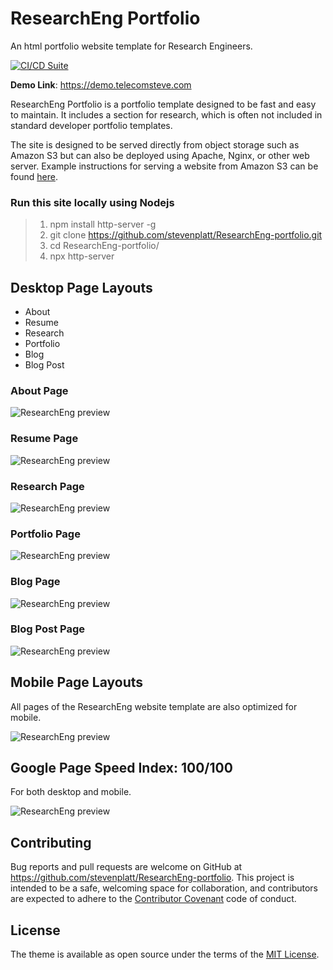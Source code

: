 # ResearchEng Portfolio

An html portfolio website template for Research Engineers.

[![CI/CD Suite](https://github.com/stevenplatt/ResearchEng-Portfolio/actions/workflows/ci.yml/badge.svg?branch=main)](https://github.com/stevenplatt/ResearchEng-Portfolio/actions/workflows/ci.yml)

**Demo Link**: <https://demo.telecomsteve.com>

ResearchEng Portfolio is a portfolio template designed to be fast and easy to maintain. It includes a section for research, which is often not included in standard developer portfolio templates.

The site is designed to be served directly from object storage such as Amazon S3 but can also be deployed using Apache, Nginx, or other web server. Example instructions for serving a website from Amazon S3 can be found [here](https://medium.com/@kyle.galbraith/how-to-host-a-website-on-s3-without-getting-lost-in-the-sea-e2b82aa6cd38).

### Run this site locally using Nodejs

>1. npm install http-server -g
>1. git clone <https://github.com/stevenplatt/ResearchEng-portfolio.git>
>1. cd ResearchEng-portfolio/
>1. npx http-server

## Desktop Page Layouts

- About
- Resume
- Research
- Portfolio
- Blog
- Blog Post

### About Page

![ResearchEng preview](img/screenshots/about_page.png)

### Resume Page

![ResearchEng preview](img/screenshots/resume_page.png)

### Research Page

![ResearchEng preview](img/screenshots/research_page.png)

### Portfolio Page

![ResearchEng preview](img/screenshots/portfolio_page.png)

### Blog Page

![ResearchEng preview](img/screenshots/blog_page.png)

### Blog Post Page

![ResearchEng preview](img/screenshots/blog_post_page.png)

## Mobile Page Layouts

All pages of the ResearchEng website template are also optimized for mobile.

![ResearchEng preview](img/screenshots/mobile_layout.png)

## Google Page Speed Index: 100/100

For both desktop and mobile.

![ResearchEng preview](img/screenshots/page_speed.png)

## Contributing

Bug reports and pull requests are welcome on GitHub at <https://github.com/stevenplatt/ResearchEng-portfolio>. This project is intended to be a safe, welcoming space for collaboration, and contributors are expected to adhere to the [Contributor Covenant](http://contributor-covenant.org) code of conduct.

## License

The theme is available as open source under the terms of the [MIT License](https://opensource.org/licenses/MIT).
